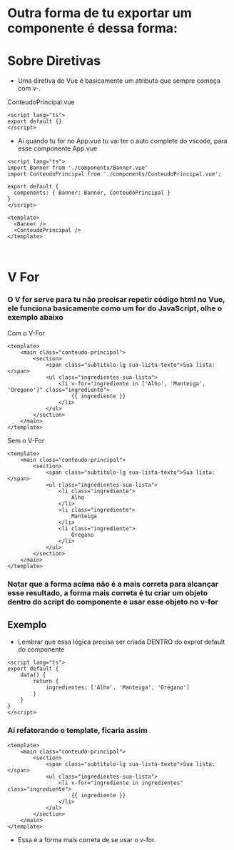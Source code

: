 # Outra forma de tu exportar um componente é dessa forma:

# Sobre Diretivas

-  Uma diretiva do Vue é basicamente um atributo que sempre começa com v-.

ConteudoPrincipal.vue
```vue
<script lang="ts">
export default {}
</script>

```

- Aí quando tu for no App.vue tu vai ter o auto complete do vscode, para esse componente
App.vue

```vue
<script lang="ts">
import Banner from './components/Banner.vue'
import ConteudoPrincipal from './components/ConteudoPrincipal.vue';

export default {
  components: { Banner: Banner, ConteudoPrincipal }
}
</script>

<template>
  <Banner />
  <ConteudoPrincipal />
</template>



```

# V For

### O V for serve para tu não precisar repetir código html no Vue, ele funciona basicamente como um for do JavaScript, olhe o exemplo abaixo

Com o V-For
```vue
<template>
    <main class="conteudo-principal">
        <section>
            <span class="subtitulo-lg sua-lista-texto">Sua lista:</span>
            <ul class="ingredientes-sua-lista">
                <li v-for="ingrediente in ['Alho', 'Manteiga', 'Orégano']" class="ingrediente">
                    {{ ingrediente }} 
                </li>
            </ul>
        </section>
    </main>
</template>
```

Sem o V-For

```vue
<template>
    <main class="conteudo-principal">
        <section>
            <span class="subtitulo-lg sua-lista-texto">Sua lista:</span>
            <ul class="ingredientes-sua-lista">
                <li class="ingrediente">
                    Alho
                </li>
                <li class="ingrediente">
                    Manteiga
                </li>
                <li class="ingrediente">
                    Óregano
                </li>
            </ul>
        </section>
    </main>
</template>
```

### Notar que a forma acima não é a mais correta para alcançar esse resultado, a forma mais correta é tu criar um objeto dentro do script do componente e usar esse objeto no v-for

## Exemplo

- Lembrar que essa lógica precisa ser criada DENTRO do exprot default do componente

```vue
<script lang="ts">
export default {
    data() {
        return {
            ingredientes: ['Alho', 'Manteiga', 'Orégano']
        }
    }
}
</script>

```

### Aí refatorando o template, ficaria assim

```vue
<template>
    <main class="conteudo-principal">
        <section>
            <span class="subtitulo-lg sua-lista-texto">Sua lista:</span>
            <ul class="ingredientes-sua-lista">
                <li v-for="ingrediente in ingredientes" class="ingrediente">
                    {{ ingrediente }} 
                </li>
            </ul>
        </section>
    </main>
</template>
```

- Essa é a forma mais correta de se usar o v-for.